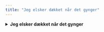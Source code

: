 ```yaml
---
title: "Jeg elsker dækket når det gynger"
---
```

<details>
  <summary><strong>Jeg elsker dækket når det gynger</strong></summary>
  <p><i>Melodi: italiensk folkevise</i><br><br>
  Jeg elsker dækket når det gynger<br>
  Og kursen den er sat mod sejr<br>
  Jeg elsker Fremmerne, der synger<br>
  For klubben som vi alle ejer<br><br>
  Vi er BK Frem, vi er BK Frem<br>
  Vi er BK Frem fra København<br><br>
  Lalala<br>
  Lålålå</p>
</details>
